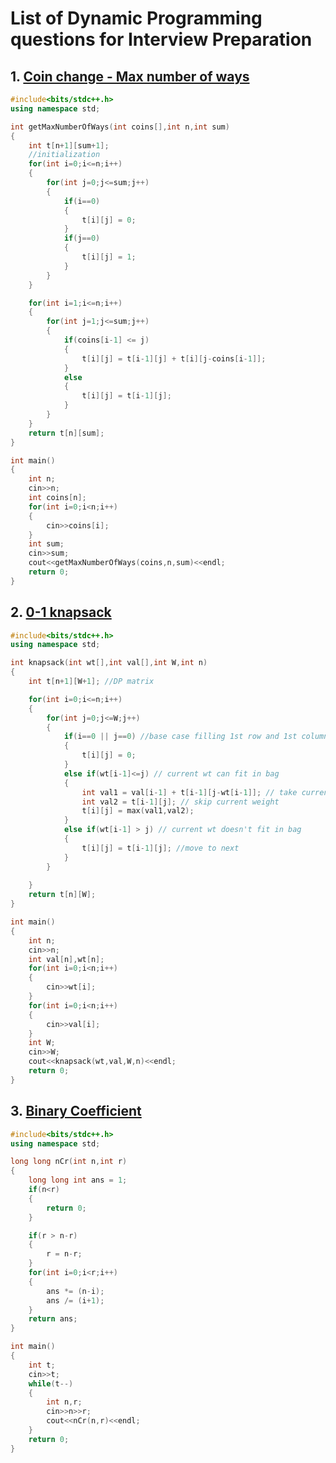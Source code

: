 # List of Dynamic Programming questions for Interview Preparation

## 1. [Coin change - Max number of ways](https://github.com/kuluruvineeth/Placement_Preparation/blob/main/Dynamic_Programming/coin_change_max_ways.cpp)
```cpp
#include<bits/stdc++.h>
using namespace std;

int getMaxNumberOfWays(int coins[],int n,int sum)
{
    int t[n+1][sum+1];
    //initialization
    for(int i=0;i<=n;i++)
    {
        for(int j=0;j<=sum;j++)
        {
            if(i==0)
            {
                t[i][j] = 0;
            }
            if(j==0)
            {
                t[i][j] = 1;
            }
        }
    }

    for(int i=1;i<=n;i++)
    {
        for(int j=1;j<=sum;j++)
        {
            if(coins[i-1] <= j)
            {
                t[i][j] = t[i-1][j] + t[i][j-coins[i-1]];
            }
            else
            {
                t[i][j] = t[i-1][j];
            }
        }
    }
    return t[n][sum];
}

int main()
{
    int n;
    cin>>n;
    int coins[n];
    for(int i=0;i<n;i++)
    {
        cin>>coins[i];
    }
    int sum;
    cin>>sum;
    cout<<getMaxNumberOfWays(coins,n,sum)<<endl;
    return 0;
}
```

## 2. [0-1 knapsack](https://github.com/kuluruvineeth/Placement_Preparation/blob/main/Dynamic_Programming/0-1knapsack.cpp)
```cpp
#include<bits/stdc++.h>
using namespace std;

int knapsack(int wt[],int val[],int W,int n)
{
    int t[n+1][W+1]; //DP matrix

    for(int i=0;i<=n;i++)
    {
        for(int j=0;j<=W;j++)
        {
            if(i==0 || j==0) //base case filling 1st row and 1st column of the matrix with zero.
            {
                t[i][j] = 0;
            }
            else if(wt[i-1]<=j) // current wt can fit in bag 
            {
                int val1 = val[i-1] + t[i-1][j-wt[i-1]]; // take current wt and after taking weight substract the inserted weight from the final weight
                int val2 = t[i-1][j]; // skip current weight
                t[i][j] = max(val1,val2);
            }
            else if(wt[i-1] > j) // current wt doesn't fit in bag
            {
                t[i][j] = t[i-1][j]; //move to next
            }
        }
        
    }
    return t[n][W];
}

int main()
{
    int n;
    cin>>n;
    int val[n],wt[n];
    for(int i=0;i<n;i++)
    {
        cin>>wt[i];
    }
    for(int i=0;i<n;i++)
    {
        cin>>val[i];
    }
    int W;
    cin>>W;
    cout<<knapsack(wt,val,W,n)<<endl;
    return 0;
}
```

## 3. [Binary Coefficient](https://github.com/kuluruvineeth/Placement_Preparation/blob/main/Dynamic_Programming/binary_coefficient.cpp)
```cpp
#include<bits/stdc++.h>
using namespace std;

long long nCr(int n,int r)
{
    long long int ans = 1;
    if(n<r)
    {
        return 0;
    }

    if(r > n-r)
    {
        r = n-r;
    }
    for(int i=0;i<r;i++)
    {
        ans *= (n-i);
        ans /= (i+1);
    }
    return ans;
}

int main()
{
    int t;
    cin>>t;
    while(t--)
    {
        int n,r;
        cin>>n>>r;
        cout<<nCr(n,r)<<endl;
    }
    return 0;
}
```